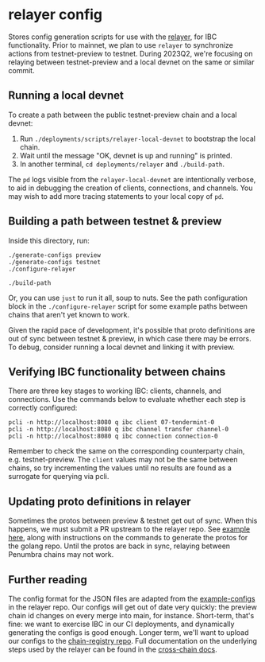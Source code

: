 # relayer config

Stores config generation scripts for use with the [relayer](https://github.com/cosmos/relayer),
for IBC functionality. Prior to mainnet, we plan to use `relayer` to synchronize actions
from testnet-preview to testnet. During 2023Q2, we're focusing on relaying between
testnet-preview and a local devnet on the same or similar commit.

## Running a local devnet
To create a path between the public testnet-preview chain and a local devnet:

1. Run `./deployments/scripts/relayer-local-devnet` to bootstrap the local chain.
2. Wait until the message "OK, devnet is up and running" is printed.
3. In another terminal, `cd deployments/relayer` and  `./build-path`.

The `pd` logs visible from the `relayer-local-devnet` are intentionally verbose,
to aid in debugging the creation of clients, connections, and channels. You may
wish to add more tracing statements to your local copy of `pd`.

## Building a path between testnet & preview
Inside this directory, run:

```
./generate-configs preview
./generate-configs testnet
./configure-relayer

./build-path
```
Or, you can use `just` to run it all, soup to nuts. See the path configuration
block in the `./configure-relayer` script for some example paths between chains
that aren't yet known to work.

Given the rapid pace of development, it's possible that proto definitions
are out of sync between testnet & preview, in which case there may be errors.
To debug, consider running a local devnet and linking it with preview.

## Verifying IBC functionality between chains

There are three key stages to working IBC: clients, channels, and connections.
Use the commands below to evaluate whether each step is correctly configured:

```
pcli -n http://localhost:8080 q ibc client 07-tendermint-0
pcli -n http://localhost:8080 q ibc channel transfer channel-0
pcli -n http://localhost:8080 q ibc connection connection-0
```

Remember to check the same on the corresponding counterparty chain, e.g. testnet-preview.
The `client` values may not be the same between chains, so try incrementing the values
until no results are found as a surrogate for querying via pcli.

## Updating proto definitions in relayer
Sometimes the protos between preview & testnet get out of sync. When this happens,
we must submit a PR upstream to the relayer repo. See [example here](https://github.com/cosmos/relayer/pull/1170),
along with instructions on the commands to generate the protos for the golang repo.
Until the protos are back in sync, relaying between Penumbra chains may not work.

## Further reading
The config format for the JSON files are adapted from the [example-configs](https://github.com/cosmos/relayer/tree/main/docs/example-configs)
in the relayer repo. Our configs will get out of date very quickly: the preview chain id changes
on every merge into main, for instance. Short-term, that's fine: we want to exercise IBC
in our CI deployments, and dynamically generating the configs is good enough. Longer term, we'll want
to upload our configs to the [chain-registry repo](https://github.com/cosmos/chain-registry).
Full documentation on the underlying steps used by the relayer can be found in the
[cross-chain docs](https://github.com/cosmos/relayer/blob/main/docs/create-path-across-chain.md).
